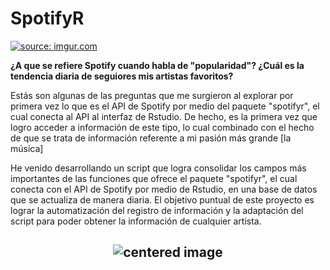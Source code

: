 # SpotifyR

<a href="https://imgur.com/iBvyd3g"><img src="https://i.imgur.com/iBvyd3g.png" title="source: imgur.com" /></a>

<b>¿A que se refiere Spotify cuando habla de "popularidad"? ¿Cuál es la tendencia diaria de seguiores mis artistas favoritos?</b>

Estás son algunas de las preguntas que me surgieron al explorar por primera vez lo que es el API de Spotify por medio del paquete "spotifyr", el cual conecta al API al interfaz de Rstudio. De hecho, es la primera vez que logro acceder a información de este tipo, lo cual combinado con el hecho de que se trata de información referente a mi pasión más grande [la música] 

He venido desarrollando un script que logra consolidar los campos más importantes de las funciones que ofrece el paquete "spotifyr", el cual conecta con el API de Spotify por medio de Rstudio, en una base de datos que se actualiza de manera diaria. El objetivo puntual de este proyecto es lograr la automatización del registro de información y la adaptación del script para poder obtener la información de cualquier artista.

<h2>


<center> 
  <img src='https://www.giastinchi.com/assets/work-in-progress.jpg' alt="centered image">
</center>
